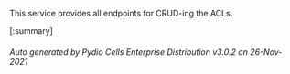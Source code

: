 






This service provides all endpoints for CRUD-ing the ACLs.

[:summary]

###### Auto generated by Pydio Cells Enterprise Distribution v3.0.2 on 26-Nov-2021
